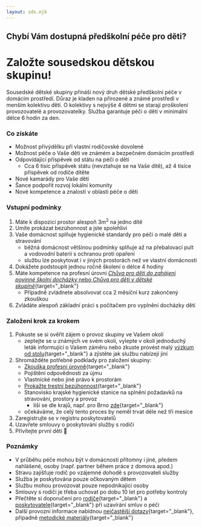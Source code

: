 ```yaml
---
layout: sds.njk
---
```


## Chybí Vám dostupná předškolní péče pro děti?

# Založte sousedskou dětskou skupinu!

Sousedské dětské skupiny přináší nový druh dětské předškolní péče v domácím prostředí. Důraz je kladen na přirozené a známé prostředí v menším kolektivu dětí. O kolektivy s nejvýše 4 dětmi se starají proškolení provozovatelé a provozovatelky. Služba garantuje péči o děti v minimální délce 6 hodin za den.

### Co získáte

-   Možnost přivýdělku při vlastní rodičovské dovolené
-   Možnost péče o Vaše děti ve známém a bezpečném domácím prostředí
-   Odpovídající příspěvek od státu na péči o děti
    -   Cca 6 tisíc příspěvek státu (nevztahuje se na Vaše dítě), až 4 tisíce příspěvek od rodiče dítěte
-   Nové kamarády pro Vaše děti
-   Šance podpořit rozvoj lokální komunity
-   Nové kompetence a znalosti v oblasti péče o děti

### Vstupní podmínky

1. Máte k dispozici prostor alespoň 3m<sup>2</sup> na jedno dítě
2. Umíte prokázat bezúhonnost a jste spolehlivi
3. Vaše domácnost splňuje hygienické standardy pro péči o malé děti a stravování
    - běžná domácnost většinou podmínky splňuje až na přebalovací pult a vodovodní baterii s ochranou proti opaření
    - službu lze poskytovat i v jiných prostorách než ve vlastní domácnosti
4. Dokážete podstoupit jednou ročně školení o délce 4 hodiny
5. Máte kompetence na profesní úrovni [_Chůva pro děti do zahájení povinné školní docházky_ nebo _Chůva pro děti v dětské skupině_](https://www.mpsv.cz/documents/20142/225508/Odborn%C3%A9+kvalifikace+pe%C4%8Duj%C3%ADc%C3%AD+osoby+v+DS.pdf/063f8cbf-60c1-a2fb-a7c6-f05f98906484){target="_blank"}
    - Případně zvládnete absolvovat cca 2 měsíční kurz zakončený zkouškou
6. Zvládáte alespoň základní práci s počítačem pro vyplnění docházky dětí

### Založení krok za krokem
1. Pokuste se si ověřit zájem o provoz skupiny ve Vašem okolí
    - zeptejte se u známých ve svém okolí, vylepte v okolí jednoduchý leták informující o Vašem záměru nebo zkuste provést malý [výzkum od stolu](https://kisk.phil.muni.cz/100metod/vyzkum-od-stolu){target="_blank"} a zjistěte jak službu nabízejí jiní
2. Shromážděte potřebné podklady pro založení skupiny:
    - [Zkouška profesní úrovně](https://www.narodnikvalifikace.cz/kvalifikace-2054-Chuva_pro_deti_v_detske_skupine){target="_blank"}
    - Pojištění odpovědnosti za újmu
    - Vlastnické nebo jiné právo k prostorám
    - [Prokažte trestní bezúhonnost](https://www.mvcr.cz/clanek/vypis-z-rejstriku-trestu-lze-nove-ziskat-kdykoliv-kdekoliv-a-zdarma.aspx){target="_blank"}
    - Stanovisko krajské hygienické stanice na splnění požadavků na stravování, prostory a provoz
      - liší se dle krajů, např. pro Brno [zde](https://www.khsbrno.cz/?stav_menu=vzory){target="_blank"}
    - očekáváme, že celý tento proces by neměl trvat déle než tři mesíce
3. Zaregistrujte se v registru poskytovatelů
4. Uzavřete smlouvy o poskytování služby s rodiči
5. Přivítejte první děti 🙂

### Poznámky

-   V průběhu péče mohou být v domácnosti přítomny i jiné, předem nahlášené, osoby (např. partner během práce z domova apod.)
-   Stravu zajišťuje rodič po vzájemné dohodě s provozovateli služby
-   Služba je poskytována pouze očkovaným dětem
-   Službu mohou provozovat pouze nepodnikající osoby
-   Smlouvy s rodiči je třeba uchovat po dobu 10 let pro potřeby kontroly
-   Přečtěte si doporučení pro [rodiče](https://www.mpsv.cz/documents/20142/225508/Doporu%C4%8Den%C3%AD+pro+rodi%C4%8De+k+uzav%C3%ADr%C3%A1n%C3%AD+smluv+v+d%C4%9Btsk%C3%A9+skupin%C4%9B_16.3.pdf){target="_blank"} a [poskytovatele](https://www.mpsv.cz/documents/20142/225508/Doporuceni_uzavirani_smlyuv_v_DS.pdf){target="_blank"} při uzavírání smluv o péči
-   Další provozní informace nabídnou [nejčastější dotazy](https://www.mpsv.cz/web/cz/odpovedi-a-nejcastejsi-dotazy){target="_blank"}, případně [metodické materiály](https://www.mpsv.cz/web/cz/metodicke-materialy){target="_blank"}
